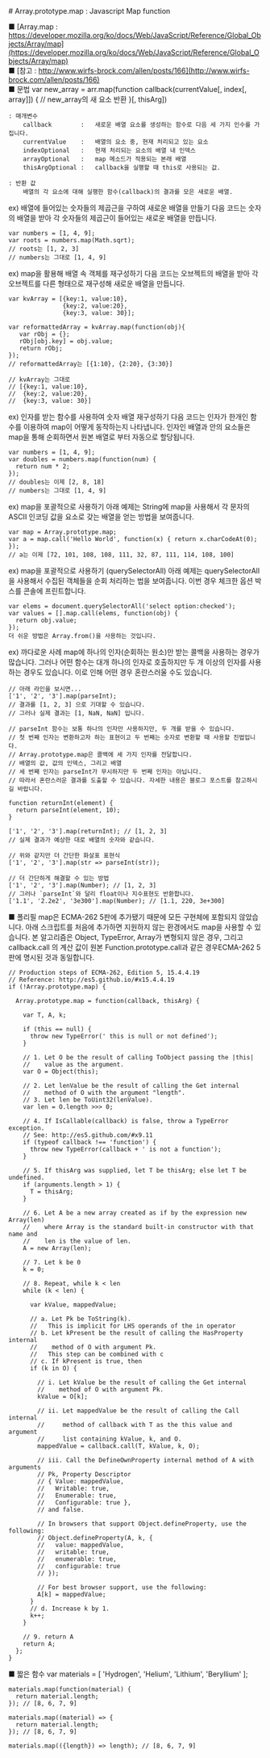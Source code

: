<div class="markdown-body">
# Array.prototype.map : Javascript Map function

■ [Array.map     : https://developer.mozilla.org/ko/docs/Web/JavaScript/Reference/Global_Objects/Array/map](https://developer.mozilla.org/ko/docs/Web/JavaScript/Reference/Global_Objects/Array/map)
<br/>
■ [참고            : http://www.wirfs-brock.com/allen/posts/166](http://www.wirfs-brock.com/allen/posts/166)
<br/>
■ 문법
    var new_array = arr.map(function callback(currentValue[, index[, array]]) { // new_array의 새 요소 반환 }[, thisArg])

    : 매개변수
        callback        :   새로운 배열 요소를 생성하는 함수로 다음 세 가지 인수를 가집니다.
        currentValue    :   배열의 요소 중, 현재 처리되고 있는 요소
        indexOptional   :   현재 처리되는 요소의 배열 내 인덱스
        arrayOptional   :   map 메소드가 적용되는 본래 배열
        thisArgOptional :   callback을 실행할 때 this로 사용되는 값.

    : 반환 값
        배열의 각 요소에 대해 실행한 함수(callback)의 결과를 모은 새로운 배열.

ex) 배열에 들어있는 숫자들의 제곱근을 구하여 새로운 배열을 만들기
    다음 코드는 숫자의 배열을 받아 각 숫자들의 제곱근이 들어있는 새로운 배열을 만듭니다.

    var numbers = [1, 4, 9];
    var roots = numbers.map(Math.sqrt);
    // roots는 [1, 2, 3]
    // numbers는 그대로 [1, 4, 9]

ex) map을 활용해 배열 속 객체를 재구성하기
    다음 코드는 오브젝트의 배열을 받아 각 오브젝트를 다른 형태으로 재구성해 새로운 배열을 만듭니다.

    var kvArray = [{key:1, value:10},
                   {key:2, value:20},
                   {key:3, value: 30}];

    var reformattedArray = kvArray.map(function(obj){
       var rObj = {};
       rObj[obj.key] = obj.value;
       return rObj;
    });
    // reformattedArray는 [{1:10}, {2:20}, {3:30}]

    // kvArray는 그대로
    // [{key:1, value:10},
    //  {key:2, value:20},
    //  {key:3, value: 30}]

ex) 인자를 받는 함수를 사용하여 숫자 배열 재구성하기
    다음 코드는 인자가 한개인 함수를 이용하여 map이 어떻게 동작하는지 나타냅니다. 인자인 배열과 안의 요소들은 map을 통해 순회하면서 원본 배열로 부터 자동으로 할당됩니다.

    var numbers = [1, 4, 9];
    var doubles = numbers.map(function(num) {
      return num * 2;
    });
    // doubles는 이제 [2, 8, 18]
    // numbers는 그대로 [1, 4, 9]


ex) map을 포괄적으로 사용하기
    아래 예제는 String에 map을 사용해서 각 문자의 ASCII 인코딩 값을 요소로 갖는 배열을 얻는 방법을 보여줍니다.

    var map = Array.prototype.map;
    var a = map.call('Hello World', function(x) { return x.charCodeAt(0); });
    // a는 이제 [72, 101, 108, 108, 111, 32, 87, 111, 114, 108, 100]

ex) map을 포괄적으로 사용하기 (querySelectorAll)
    아래 예제는 querySelectorAll을 사용해서 수집된 객체들을 순회 처리하는 법을 보여줍니다. 이번 경우 체크한 옵션 박스를 콘솔에 프린트합니다.

    var elems = document.querySelectorAll('select option:checked');
    var values = [].map.call(elems, function(obj) {
      return obj.value;
    });
    더 쉬운 방법은 Array.from()을 사용하는 것입니다.

ex) 까다로운 사례
    map에 하나의 인자(순회하는 원소)만 받는 콜백을 사용하는 경우가 많습니다. 그러나 어떤 함수는 대개 하나의 인자로 호출하지만 두 개 이상의 인자를 사용하는 경우도 있습니다. 이로 인해 어떤 경우 혼란스러울 수도 있습니다.

    // 아래 라인을 보시면...
    ['1', '2', '3'].map(parseInt);
    // 결과를 [1, 2, 3] 으로 기대할 수 있습니다.
    // 그러나 실제 결과는 [1, NaN, NaN] 입니다.

    // parseInt 함수는 보통 하나의 인자만 사용하지만, 두 개를 받을 수 있습니다.
    // 첫 번째 인자는 변환하고자 하는 표현이고 두 번째는 숫자로 변환할 때 사용할 진법입니다.
    // Array.prototype.map은 콜백에 세 가지 인자를 전달합니다.
    // 배열의 값, 값의 인덱스, 그리고 배열
    // 세 번째 인자는 parseInt가 무시하지만 두 번째 인자는 아닙니다.
    // 따라서 혼란스러운 결과를 도출할 수 있습니다. 자세한 내용은 블로그 포스트를 참고하시길 바랍니다.

    function returnInt(element) {
      return parseInt(element, 10);
    }

    ['1', '2', '3'].map(returnInt); // [1, 2, 3]
    // 실제 결과가 예상한 대로 배열의 숫자와 같습니다.

    // 위와 같지만 더 간단한 화살표 표현식
    ['1', '2', '3'].map(str => parseInt(str));

    // 더 간단하게 해결할 수 있는 방법
    ['1', '2', '3'].map(Number); // [1, 2, 3]
    // 그러나 `parseInt`와 달리 float이나 지수표현도 반환합니다.
    ['1.1', '2.2e2', '3e300'].map(Number); // [1.1, 220, 3e+300]

■ 폴리필
    map은 ECMA-262 5판에 추가됐기 때문에 모든 구현체에 포함되지 않았습니다.
    아래 스크립트를 처음에 추가하면 지원하지 않는 환경에서도 map을 사용할 수 있습니다.
    본 알고리즘은 Object, TypeError, Array가 변형되지 않은 경우,
    그리고callback.call 의 계산 값이 원본 Function.prototype.call과 같은 경우ECMA-262 5판에 명시된 것과 동일합니다.

    // Production steps of ECMA-262, Edition 5, 15.4.4.19
    // Reference: http://es5.github.io/#x15.4.4.19
    if (!Array.prototype.map) {

      Array.prototype.map = function(callback, thisArg) {

        var T, A, k;

        if (this == null) {
          throw new TypeError(' this is null or not defined');
        }

        // 1. Let O be the result of calling ToObject passing the |this|
        //    value as the argument.
        var O = Object(this);

        // 2. Let lenValue be the result of calling the Get internal
        //    method of O with the argument "length".
        // 3. Let len be ToUint32(lenValue).
        var len = O.length >>> 0;

        // 4. If IsCallable(callback) is false, throw a TypeError exception.
        // See: http://es5.github.com/#x9.11
        if (typeof callback !== 'function') {
          throw new TypeError(callback + ' is not a function');
        }

        // 5. If thisArg was supplied, let T be thisArg; else let T be undefined.
        if (arguments.length > 1) {
          T = thisArg;
        }

        // 6. Let A be a new array created as if by the expression new Array(len)
        //    where Array is the standard built-in constructor with that name and
        //    len is the value of len.
        A = new Array(len);

        // 7. Let k be 0
        k = 0;

        // 8. Repeat, while k < len
        while (k < len) {

          var kValue, mappedValue;

          // a. Let Pk be ToString(k).
          //   This is implicit for LHS operands of the in operator
          // b. Let kPresent be the result of calling the HasProperty internal
          //    method of O with argument Pk.
          //   This step can be combined with c
          // c. If kPresent is true, then
          if (k in O) {

            // i. Let kValue be the result of calling the Get internal
            //    method of O with argument Pk.
            kValue = O[k];

            // ii. Let mappedValue be the result of calling the Call internal
            //     method of callback with T as the this value and argument
            //     list containing kValue, k, and O.
            mappedValue = callback.call(T, kValue, k, O);

            // iii. Call the DefineOwnProperty internal method of A with arguments
            // Pk, Property Descriptor
            // { Value: mappedValue,
            //   Writable: true,
            //   Enumerable: true,
            //   Configurable: true },
            // and false.

            // In browsers that support Object.defineProperty, use the following:
            // Object.defineProperty(A, k, {
            //   value: mappedValue,
            //   writable: true,
            //   enumerable: true,
            //   configurable: true
            // });

            // For best browser support, use the following:
            A[k] = mappedValue;
          }
          // d. Increase k by 1.
          k++;
        }

        // 9. return A
        return A;
      };
    }

■ 짧은 함수
    var materials = [
      'Hydrogen',
      'Helium',
      'Lithium',
      'Beryllium'
    ];

    materials.map(function(material) {
      return material.length;
    }); // [8, 6, 7, 9]

    materials.map((material) => {
      return material.length;
    }); // [8, 6, 7, 9]

    materials.map(({length}) => length); // [8, 6, 7, 9]

</div>